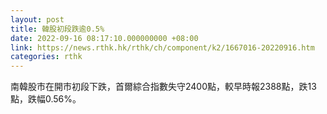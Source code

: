 ```yaml
---
layout: post
title: 韓股初段跌逾0.5%
date: 2022-09-16 08:17:10.000000000 +08:00
link: https://news.rthk.hk/rthk/ch/component/k2/1667016-20220916.htm
categories: rthk
---
```


南韓股市在開市初段下跌，首爾綜合指數失守2400點，較早時報2388點，跌13點，跌幅0.56%。
